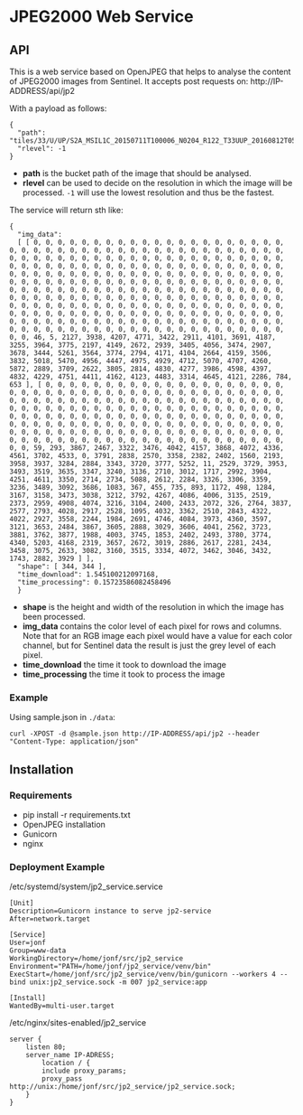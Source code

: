 # JPEG2000 Web Service

## API

This is a web service based on OpenJPEG that helps to analyse the content of JPEG2000 images from Sentinel.
It accepts post requests on:
http://IP-ADDRESS/api/jp2

With a payload as follows:
```
{
  "path": "tiles/33/U/UP/S2A_MSIL1C_20150711T100006_N0204_R122_T33UUP_20160812T055924.SAFE/GRANULE/S2A_OPER_MSI_L1C_TL_EPA__20160811T174848_A000262_T33UUP_N02.04/IMG_DATA/S2A_OPER_MSI_L1C_TL_EPA__20160811T174848_A000262_T33UUP_B8A.jp2",
  "rlevel": -1
}
```

- **path** is the bucket path of the image that should be analysed.
- **rlevel** can be used to decide on the resolution in which the image will be processed.
`-1` will use the lowest resolution and thus be the fastest.

The service will return sth like:
```
{
  "img_data":
  [ [ 0, 0, 0, 0, 0, 0, 0, 0, 0, 0, 0, 0, 0, 0, 0, 0, 0, 0, 0, 0, 0, 0, 0, 0, 0, 0, 0, 0, 0, 0, 0, 0, 0, 0, 0, 0, 0, 0, 0, 0, 0, 0, 0, 0, 0, 0, 0, 0, 0, 0, 0, 0, 0, 0, 0, 0, 0, 0, 0, 0, 0, 0, 0, 0, 0, 0, 0, 0, 0, 0, 0, 0, 0, 0, 0, 0, 0, 0, 0, 0, 0, 0, 0, 0, 0, 0, 0, 0, 0, 0, 0, 0, 0, 0, 0, 0, 0, 0, 0, 0, 0, 0, 0, 0, 0, 0, 0, 0, 0, 0, 0, 0, 0, 0, 0, 0, 0, 0, 0, 0, 0, 0, 0, 0, 0, 0, 0, 0, 0, 0, 0, 0, 0, 0, 0, 0, 0, 0, 0, 0, 0, 0, 0, 0, 0, 0, 0, 0, 0, 0, 0, 0, 0, 0, 0, 0, 0, 0, 0, 0, 0, 0, 0, 0, 0, 0, 0, 0, 0, 0, 0, 0, 0, 0, 0, 0, 0, 0, 0, 0, 0, 0, 0, 0, 0, 0, 0, 0, 0, 0, 0, 0, 0, 0, 0, 0, 0, 0, 0, 0, 0, 0, 0, 0, 0, 0, 0, 0, 0, 0, 0, 0, 0, 0, 0, 0, 0, 0, 0, 0, 0, 0, 0, 0, 0, 0, 0, 0, 0, 0, 0, 0, 0, 0, 0, 0, 0, 0, 0, 0, 0, 0, 0, 0, 0, 0, 0, 0, 0, 0, 0, 0, 0, 0, 0, 0, 0, 0, 0, 0, 0, 0, 0, 0, 0, 0, 0, 0, 0, 0, 0, 0, 0, 0, 0, 0, 46, 5, 2127, 3938, 4207, 4771, 3422, 2911, 4101, 3691, 4187, 3255, 3964, 3775, 2197, 4149, 2672, 2939, 3405, 4056, 3474, 2907, 3678, 3444, 5261, 3564, 3774, 2794, 4171, 4104, 2664, 4159, 3506, 3832, 5018, 5470, 4956, 4447, 4975, 4929, 4712, 5070, 4707, 4260, 5872, 2889, 3709, 2622, 3805, 2814, 4830, 4277, 3986, 4598, 4397, 4832, 4229, 4751, 4411, 4162, 4123, 4483, 3314, 4645, 4121, 2286, 784, 653 ], [ 0, 0, 0, 0, 0, 0, 0, 0, 0, 0, 0, 0, 0, 0, 0, 0, 0, 0, 0, 0, 0, 0, 0, 0, 0, 0, 0, 0, 0, 0, 0, 0, 0, 0, 0, 0, 0, 0, 0, 0, 0, 0, 0, 0, 0, 0, 0, 0, 0, 0, 0, 0, 0, 0, 0, 0, 0, 0, 0, 0, 0, 0, 0, 0, 0, 0, 0, 0, 0, 0, 0, 0, 0, 0, 0, 0, 0, 0, 0, 0, 0, 0, 0, 0, 0, 0, 0, 0, 0, 0, 0, 0, 0, 0, 0, 0, 0, 0, 0, 0, 0, 0, 0, 0, 0, 0, 0, 0, 0, 0, 0, 0, 0, 0, 0, 0, 0, 0, 0, 0, 0, 0, 0, 0, 0, 0, 0, 0, 0, 0, 0, 0, 0, 0, 0, 0, 0, 0, 0, 0, 0, 0, 0, 0, 0, 0, 0, 0, 0, 0, 0, 0, 0, 0, 0, 0, 0, 0, 0, 0, 0, 0, 0, 0, 0, 0, 0, 0, 0, 0, 0, 0, 0, 0, 0, 0, 0, 0, 0, 0, 0, 0, 0, 59, 293, 3867, 2467, 3322, 3476, 4042, 4157, 3868, 4072, 4336, 4561, 3702, 4533, 0, 3791, 2838, 2570, 3358, 2382, 2402, 1560, 2193, 3958, 3937, 3284, 2884, 3343, 3720, 3777, 5252, 11, 2529, 3729, 3953, 3493, 3519, 3635, 3347, 3240, 3136, 2710, 3012, 1717, 2992, 3904, 4251, 4611, 3350, 2714, 2734, 5088, 2612, 2284, 3326, 3306, 3359, 3236, 3489, 3092, 3686, 1083, 367, 455, 735, 893, 1172, 498, 1284, 3167, 3158, 3473, 3038, 3212, 3792, 4267, 4086, 4006, 3135, 2519, 2373, 2959, 4908, 4074, 3216, 3104, 2400, 2433, 2072, 326, 2764, 3837, 2577, 2793, 4028, 2917, 2528, 1095, 4032, 3362, 2510, 2843, 4322, 4022, 2927, 3558, 2244, 1984, 2691, 4746, 4084, 3973, 4360, 3597, 3121, 3653, 2484, 3867, 3605, 2888, 3029, 3606, 4041, 2562, 3723, 3881, 3762, 3877, 1988, 4003, 3745, 1853, 2402, 2493, 3780, 3774, 4340, 5203, 4168, 2319, 3657, 2672, 3019, 2886, 2617, 2281, 2434, 3458, 3075, 2633, 3082, 3160, 3515, 3334, 4072, 3462, 3046, 3432, 1743, 2882, 3929 ] ],
  "shape": [ 344, 344 ],
  "time_download": 1.545100212097168,
  "time_processing": 0.15723586082458496
  }
```

- **shape** is the height and width of the resolution in which the image has been processed.
- **img_data** contains the color level of each pixel for rows and columns. Note that for an RGB image each pixel would have a value for each color channel, but for Sentinel data the result is just the grey level of each pixel.
- **time_download** the time it took to download the image
- **time_processing** the time it took to process the image

### Example

Using sample.json in `./data`:

```
curl -XPOST -d @sample.json http://IP-ADDRESS/api/jp2 --header "Content-Type: application/json"
```

## Installation

### Requirements
- pip install -r requirements.txt
- OpenJPEG installation
- Gunicorn
- nginx

### Deployment Example

/etc/systemd/system/jp2_service.service
```
[Unit]
Description=Gunicorn instance to serve jp2-service
After=network.target

[Service]
User=jonf
Group=www-data
WorkingDirectory=/home/jonf/src/jp2_service
Environment="PATH=/home/jonf/jp2_service/venv/bin"
ExecStart=/home/jonf/src/jp2_service/venv/bin/gunicorn --workers 4 --bind unix:jp2_service.sock -m 007 jp2_service:app

[Install]
WantedBy=multi-user.target
```

/etc/nginx/sites-enabled/jp2_service
```
server {
    listen 80;
    server_name IP-ADRESS;
        location / {
        include proxy_params;
        proxy_pass http://unix:/home/jonf/src/jp2_service/jp2_service.sock;
    }
}
```



